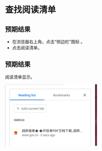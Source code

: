 # 查找阅读清单

## 预期结果

- 在浏览器右上角，点击“侧边栏”图标 。
- 点击阅读清单。

## 预期结果

阅读清单显示。

![查找阅读清单-1](./img/查找阅读清单-1.png)
